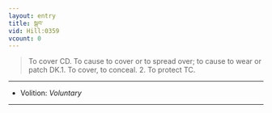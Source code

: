 ```yaml
---
layout: entry
title: སྒབ་
vid: Hill:0359
vcount: 0
---
```

> To cover CD\. To cause to cover or to spread over; to cause to wear or patch DK\.1\. To cover, to conceal\. 2\. To protect TC\.

---
* Volition: _Voluntary_

---

